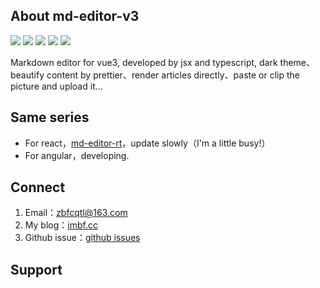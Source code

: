 ## About md-editor-v3

![](https://img.shields.io/github/stars/imzbf/md-editor-v3?style=social) ![](https://img.shields.io/npm/dm/md-editor-v3) ![](https://img.shields.io/bundlephobia/min/md-editor-v3) ![](https://img.shields.io/github/license/imzbf/md-editor-v3) ![](https://img.shields.io/github/package-json/v/imzbf/md-editor-v3)

Markdown editor for vue3, developed by jsx and typescript, dark theme、beautify content by prettier、render articles directly、paste or clip the picture and upload it...

## Same series

- For react，[md-editor-rt](https://github.com/imzbf/md-editor-rt)，update slowly（I'm a little busy!）
- For angular，developing.

## Connect

1. Email：zbfcqtl@163.com
2. My blog：[imbf.cc](https://imbf.cc/message)
3. Github issue：[github issues](https://github.com/imzbf/md-editor-v3/issues)

## Support
